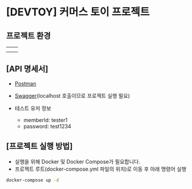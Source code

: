 # [DEVTOY] 커머스 토이 프로젝트

## 프로젝트 환경

|   |   |
|---|---|
|   |   |
|   |   |

## [API 명세서]

- [Postman](https://documenter.getpostman.com/view/17962382/2sA3sAh7di)
- [Swagger](http://localhost:8080)(localhost 호출이므로 프로젝트 실행 필요)

- 테스트 유저 정보
    - memberId: tester1
    - password: test1234

## [프로젝트 실행 방법]

- 실행을 위해 Docker 및 Docker Compose가 필요합니다.
- 프로젝트 루트(docker-compose.yml 파일의 위치)로 이동 후 아래 명령어 실행

```bash
docker-compose up -d
```